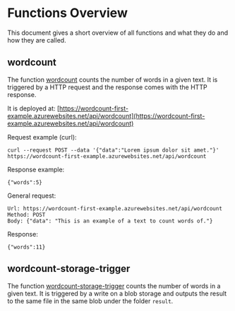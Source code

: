 # Functions Overview

This document gives a short overview of all functions and what they do and how they are called.

## wordcount

The function [wordcount](wordcount) counts the number of words in a given text.
It is triggered by a HTTP request and the response comes with the HTTP response.

It is deployed at: [https://wordcount-first-example.azurewebsites.net/api/wordcount](https://wordcount-first-example.azurewebsites.net/api/wordcount)

Request example (curl):

```shell
curl --request POST --data '{"data":"Lorem ipsum dolor sit amet."}' https://wordcount-first-example.azurewebsites.net/api/wordcount
```

Response example:

```shell
{"words":5}
```

General request:

```
Url: https://wordcount-first-example.azurewebsites.net/api/wordcount
Method: POST
Body: {"data": "This is an example of a text to count words of."}
```

Response:

```
{"words":11}
```

## wordcount-storage-trigger

The function [wordcount-storage-trigger](wordcount-storage-trigger) counts the number of words in a given text.
It is triggered by a write on a blob storage and outputs the result to the same file in the same blob under the folder `result`.
